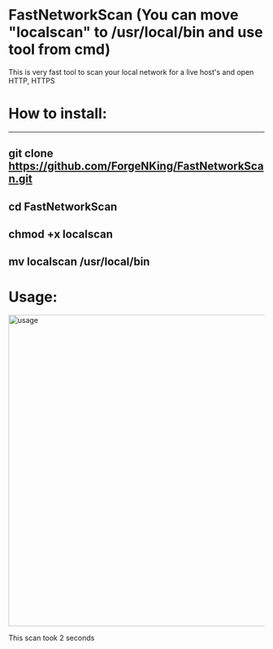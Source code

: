 # FastNetworkScan (You can move "localscan" to /usr/local/bin and use tool from cmd)
This is very fast tool to scan your local network for a live host's and open HTTP, HTTPS

# How to install:
-----------------------------------------------------------
git clone https://github.com/ForgeNKing/FastNetworkScan.git
-----------------------------------------------------------
cd FastNetworkScan
-----------------------------------------------------------
chmod +x localscan
-----------------------------------------------------------
mv localscan /usr/local/bin
-----------------------------------------------------------

# Usage:

<img width="613" alt="usage" src="https://user-images.githubusercontent.com/84499861/209074062-8074feee-16ec-468d-9f0c-8900c710862e.png">

This scan took 2 seconds
